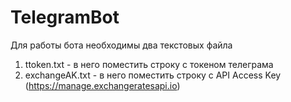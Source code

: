 # TelegramBot
Для работы бота необходимы два текстовых файла
1. ttoken.txt - в него поместить строку с токеном телеграма
2. exchangeAK.txt - в него поместить строку с API Access Key (https://manage.exchangeratesapi.io)
